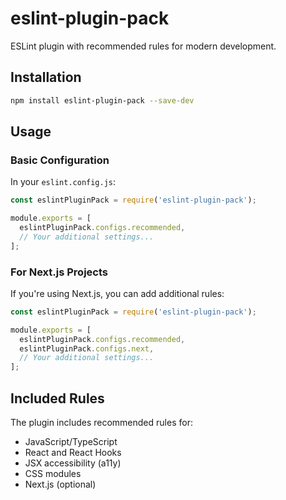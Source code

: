 # eslint-plugin-pack

ESLint plugin with recommended rules for modern development.

## Installation

```bash
npm install eslint-plugin-pack --save-dev
```

## Usage

### Basic Configuration

In your `eslint.config.js`:

```js
const eslintPluginPack = require('eslint-plugin-pack');

module.exports = [
  eslintPluginPack.configs.recommended,
  // Your additional settings...
];
```

### For Next.js Projects

If you're using Next.js, you can add additional rules:

```js
const eslintPluginPack = require('eslint-plugin-pack');

module.exports = [
  eslintPluginPack.configs.recommended,
  eslintPluginPack.configs.next,
  // Your additional settings...
];
```

## Included Rules

The plugin includes recommended rules for:

- JavaScript/TypeScript
- React and React Hooks
- JSX accessibility (a11y)
- CSS modules
- Next.js (optional)
